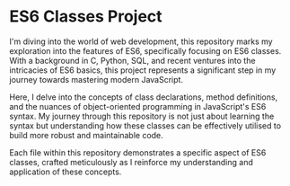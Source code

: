 # ES6 Classes Project

I'm diving into the world of web development, this repository marks my exploration into the features of ES6, specifically focusing on ES6 classes. With a background in C, Python, SQL, and recent ventures into the intricacies of ES6 basics, this project represents a significant step in my journey towards mastering modern JavaScript.

Here, I delve into the concepts of class declarations, method definitions, and the nuances of object-oriented programming in JavaScript's ES6 syntax. My journey through this repository is not just about learning the syntax but understanding how these classes can be effectively utilised to build more robust and maintainable code.

Each file within this repository demonstrates a specific aspect of ES6 classes, crafted meticulously as I reinforce my understanding and application of these concepts.
